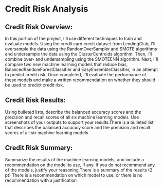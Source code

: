 # Credit Risk Analysis

## Credit Risk Overview:
In this portion of the project, I'll use different techniques to train and evaluate models. Using the credit card credit dataset from LendingClub, I'll oversample the data using the RandomOverSampler and SMOTE algorithms and undersample the data using the ClusterCentroids algorithm. Then, I’ll combine over- and undersampling using the SMOTEENN algorithm. Next, I'll compare two new machine learning models that reduce bias, BalancedRandomForestClassifier and EasyEnsembleClassifier, in an attempt to predict credit risk. Once completed, I'll evaluate the performance of these models and make a written recommendation on whether they should be used to predict credit risk.

## Credit Risk Results: 
Using bulleted lists, describe the balanced accuracy scores and the precision and recall scores of all six machine learning models. Use screenshots of your outputs to support your results.There is a bulleted list that describes the balanced accuracy score and the precision and recall scores of all six machine learning models

## Credit Risk Summary: 
Summarize the results of the machine learning models, and include a recommendation on the model to use, if any. If you do not recommend any of the models, justify your reasoning.There is a summary of the results (2 pt)
There is a recommendation on which model to use, or there is no recommendation with a justification
